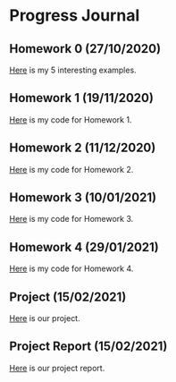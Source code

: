 # Progress Journal

## Homework 0 (27/10/2020)

[Here](files/homework0.html) is my 5 interesting examples.

## Homework 1 (19/11/2020) 

[Here](files/homework1.html) is my code for Homework 1.

## Homework 2 (11/12/2020)

[Here](files/homework2.html) is my code for Homework 2.

## Homework 3 (10/01/2021)

[Here](files/homework3.html) is my code for Homework 3.

## Homework 4 (29/01/2021)

[Here](files/homework4.html) is my code for Homework 4.

## Project (15/02/2021)

[Here](files/project.html) is our project.

## Project Report (15/02/2021)

[Here](files/project-report.html) is our project report.


